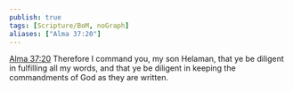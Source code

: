 ```yaml
---
publish: true
tags: [Scripture/BoM, noGraph]
aliases: ["Alma 37:20"]
---
```

[Alma 37:20](https://churchofjesuschrist.org/study/scriptures/bofm/alma/37?lang=eng&id=p20#p20) Therefore I command you, my son Helaman, that ye be diligent in fulfilling all my words, and that ye be diligent in keeping the commandments of God as they are written.
